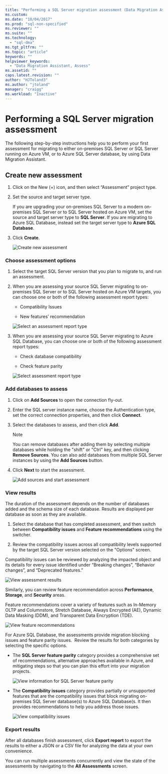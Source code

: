 ```yaml
---
title: "Performing a SQL Server migration assessment (Data Migration Assistant) | Microsoft Docs"
ms.custom: 
ms.date: "10/04/2017"
ms.prod: "sql-non-specified"
ms.reviewer: ""
ms.suite: ""
ms.technology: 
  - "sql-dma"
ms.tgt_pltfrm: ""
ms.topic: "article"
keywords: ""
helpviewer_keywords: 
  - "Data Migration Assistant, Assess"
ms.assetid: ""
caps.latest.revision: ""
author: "HJToland3"
ms.author: "jtoland"
manager: "craigg"
ms.workload: "Inactive"
---
```


# Performing a SQL Server migration assessment
The following step-by-step instructions help you to perform your first assessment for migrating to either on-premises SQL Server or SQL Server running on Azure VM, or to Azure SQL Server database, by using Data Migration Assistant.

## Create new assessment

1.  Click on the New (+) icon, and then select “Assessment” project
    type.

2.  Set the source and target server type.

    If you are upgrading your on-premises SQL Server to a modern
    on-premises SQL Server or to SQL Server hosted on Azure VM, set the
    source and target server type to **SQL Server**. If you are migrating
    to Azure SQL Database, instead set the target server type to **Azure
    SQL Database**.

3.  Click **Create**.

    ![Create new assessment](../dma/media/NewAssessment.png)

### Choose assessment options

1.  Select the target SQL Server version that you plan to migrate to,
    and run an assessment.

2.  When you are assessing your source SQL Server migrating to
    on-premises SQL Server or to SQL Server hosted on Azure VM targets,
    you can choose one or both of the following assessment report types:

    -   Compatibility Issues

    -   New features’ recommendation

       ![Select an assessment report type](../dma/media/AssessmentTypes.png)

3.  When you are assessing your source SQL Server migrating to Azure SQL
    Database, you can choose one or both of the following
    assessment report types:

    -   Check database compatibility

    -   Check feature parity

       ![Select assessment report type](../dma/media/AssessmentTypes_Azure.png)

### Add databases to assess

1.  Click on **Add Sources** to open the connection fly-out.

2.  Enter the SQL server instance name, choose the Authentication type, set
    the correct connection properties, and then click **Connect**.

3.  Select the databases to assess, and then click **Add**.

    > [!NOTE] 
    > You can remove databases after adding them by selecting
    > multiple databases while holding the "shift" or "Ctrl" key, and then
    > clicking **Remove Sources**. You can also add databases from multiple
    > SQL Server instances by using the **Add Sources** button.

4.  Click **Next** to start the assessment.

    ![Add sources and start assessment](../dma/media/SelectDatabase.png)

### View results

The duration of the assessment depends on the number of databases added and the schema size of each database. Results are displayed per database as soon as they are available.

1.  Select the database that has completed assessment, and then switch
    between **Compatibility issues** and **Feature recommendations**
    using the switcher.

2.  Review the compatibility issues across all compatibility levels
    supported by the target SQL Server version selected on the "Options"
    screen.

Compatibility issues can be reviewed by analyzing the impacted object and its details for every issue identified under “Breaking changes”, “Behavior changes”, and “Deprecated features.”

![View assessment results](../dma/media/ReviewResults.png)

Similarly, you can review feature recommendation across **Performance**, **Storage**, and **Security** areas.

Feature recommendations cover a variety of features such as In-Memory OLTP and Columnstore, Stretch Database, Always Encrypted (AE), Dynamic Data Masking (DDM), and Transparent Data Encryption (TDE).

![View feature recommendations](../dma/media/FeatureRecommendations.png)

For Azure SQL Database, the assessments provide migration blocking issues and feature parity issues.  Review the results for both categories by selecting the specific options.

- The **SQL Server feature parity** category provides a comprehensive set of recommendations, alternative approaches available in Azure, and mitigating steps so that you can plan this effort into your migration projects.

  ![View information for SQL Server feature parity](../dma/media/SQLFeatureParity.png)

- The **Compatibility issues** category provides partially or unsupported features that are the compatibility issues that block migrating on-premises SQL Server database(s) to Azure SQL Database(s. It then provides recommendations to help you address those issues.

  ![View compatibility issues](../dma/media/CompatibilityIssues.png)

### Export results

After all databases finish assessment, click **Export report** to export the results to either a JSON or a CSV file for analyzing the data at your own convenience.

You can run multiple assessments concurrently and view the state of the assessments by navigating to the **All Assessments** screen.
